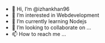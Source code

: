 - 👋 Hi, I’m @izhankhan96
- 👀 I’m interested in Webdevelopment
- 🌱 I’m currently learning Nodejs
- 💞️ I’m looking to collaborate on ...
- 📫 How to reach me ...

<!---
izhankhan96/izhankhan96 is a ✨ special ✨ repository because its `README.md` (this file) appears on your GitHub profile.
You can click the Preview link to take a look at your changes.
--->

